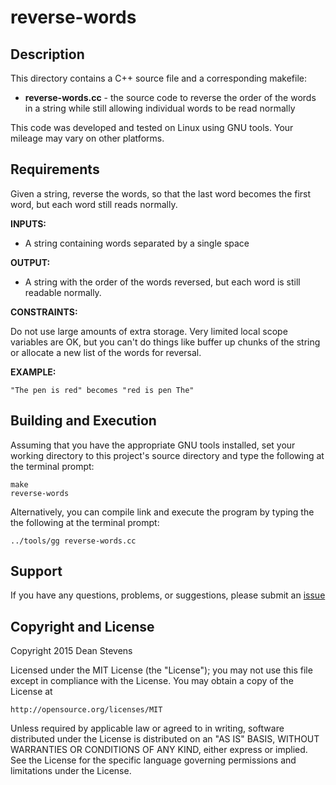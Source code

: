 reverse-words
=========================

Description
----------------------

This directory contains a C++ source file and a corresponding makefile:

* **reverse-words.cc** - the source code to reverse the order of the words in
a string while still allowing individual words to be read normally

This code was developed and tested on Linux using GNU tools. Your mileage may
vary on other platforms.


Requirements
----------------------

Given a string, reverse the words, so that the last word becomes the 
first word, but each word still reads normally.

**INPUTS:**

* A string containing words separated by a single space

**OUTPUT:**

* A string with the order of the words reversed, but each word is
still readable normally.

**CONSTRAINTS:**

Do not use large amounts of extra storage.  Very limited local scope
variables are OK, but you can't do things like buffer up chunks
of the string or allocate a new list of the words for reversal.

**EXAMPLE:**

    "The pen is red" becomes "red is pen The"

Building and Execution
----------------------

Assuming that you have the appropriate GNU tools installed, set your
working directory to this project's source directory and type the following
at the terminal prompt:

    make
    reverse-words

Alternatively, you can compile link and execute the program by typing the
the following at the terminal prompt:

    ../tools/gg reverse-words.cc

Support
----------------------

If you have any questions, problems, or suggestions, please submit an
[issue](../issues)

Copyright and License
----------------------

Copyright 2015 Dean Stevens

Licensed under the MIT License (the "License");
you may not use this file except in compliance with the License.
You may obtain a copy of the License at

    http://opensource.org/licenses/MIT

Unless required by applicable law or agreed to in writing, software
distributed under the License is distributed on an "AS IS" BASIS,
WITHOUT WARRANTIES OR CONDITIONS OF ANY KIND, either express or implied.
See the License for the specific language governing permissions and
limitations under the License.
